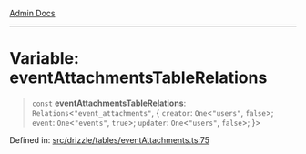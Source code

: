 [Admin Docs](/)

***

# Variable: eventAttachmentsTableRelations

> `const` **eventAttachmentsTableRelations**: `Relations`\<`"event_attachments"`, \{ `creator`: `One`\<`"users"`, `false`\>; `event`: `One`\<`"events"`, `true`\>; `updater`: `One`\<`"users"`, `false`\>; \}\>

Defined in: [src/drizzle/tables/eventAttachments.ts:75](https://github.com/PratapRathi/talawa-api/blob/d256975b8804135eeae09572d0d303ebdab3b3d4/src/drizzle/tables/eventAttachments.ts#L75)
